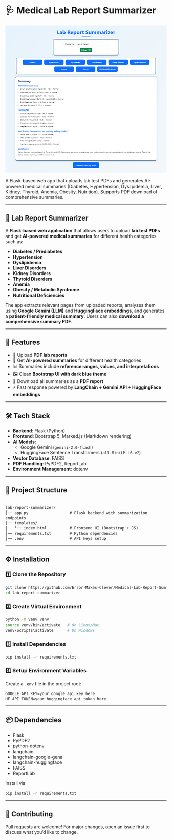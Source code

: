 # 🩺 Medical Lab Report Summarizer

<p align="center">
  <img src="assets/Front_Page.png" alt="Medical Lab Report Summarizer UI" width="600"/>
</p>

A Flask-based web app that uploads lab test PDFs and generates AI-powered medical summaries (Diabetes, Hypertension, Dyslipidemia, Liver, Kidney, Thyroid, Anemia, Obesity, Nutrition). Supports PDF download of comprehensive summaries.

---

## 🧪 Lab Report Summarizer

A **Flask-based web application** that allows users to upload **lab test PDFs** and get **AI-powered medical summaries** for different health categories such as:

- **Diabetes / Prediabetes**
- **Hypertension**
- **Dyslipidemia**
- **Liver Disorders**
- **Kidney Disorders**
- **Thyroid Disorders**
- **Anemia**
- **Obesity / Metabolic Syndrome**
- **Nutritional Deficiencies**

The app extracts relevant pages from uploaded reports, analyzes them using **Google Gemini (LLM)** and **HuggingFace embeddings**, and generates a **patient-friendly medical summary**. Users can also **download a comprehensive summary PDF**.

---

## 🚀 Features

- 📂 Upload **PDF lab reports**  
- 🤖 Get **AI-powered summaries** for different health categories  
- 📊 Summaries include **reference ranges, values, and interpretations**  
- 🖼️ Clean **Bootstrap UI with dark blue theme**  
- 📑 Download all summaries as a **PDF report**  
- ⚡ Fast response powered by **LangChain + Gemini API + HuggingFace embeddings**  

---

## 🛠️ Tech Stack
- **Backend**: Flask (Python)  
- **Frontend**: Bootstrap 5, Marked.js (Markdown rendering)  
- **AI Models**:  
  - Google Gemini (`gemini-2.0-flash`)  
  - HuggingFace Sentence Transformers (`all-MiniLM-L6-v2`)  
- **Vector Database**: FAISS  
- **PDF Handling**: PyPDF2, ReportLab  
- **Environment Management**: dotenv  

---

## 📂 Project Structure
```

lab-report-summarizer/
│── app.py                  # Flask backend with summarization endpoints
│── templates/
│   └── index.html          # Frontend UI (Bootstrap + JS)
│── requirements.txt        # Python dependencies
│── .env                    # API keys setup
````

---

## ⚙️ Installation

### 1️⃣ Clone the Repository
```bash
git clone https://github.com/Error-Makes-Clever/Medical-Lab-Report-Summarizer.git
cd lab-report-summarizer
````

### 2️⃣ Create Virtual Environment

```bash
python -m venv venv
source venv/bin/activate   # On Linux/Mac
venv\Scripts\activate      # On Windows
```

### 3️⃣ Install Dependencies

```bash
pip install -r requirements.txt
```

### 4️⃣ Setup Environment Variables

Create a `.env` file in the project root:

```env
GOOGLE_API_KEY=your_google_api_key_here
HF_API_TOKEN=your_huggingface_api_token_here
```
---

## 📦 Dependencies

* Flask
* PyPDF2
* python-dotenv
* langchain
* langchain-google-genai
* langchain-huggingface
* FAISS
* ReportLab

Install via:

```bash
pip install -r requirements.txt
```

---

## 🤝 Contributing

Pull requests are welcome! For major changes, open an issue first to discuss what you’d like to change.
